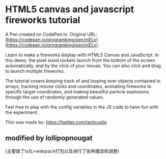 # HTML5 canvas and javascript fireworks tutorial

A Pen created on CodePen.io. Original URL: [https://codepen.io/programking/pen/ejELv](https://codepen.io/programking/pen/ejELv).

Learn to make a fireworks display with HTML5 Canvas and JavaScript. In this demo, the pixel sized rockets launch from the bottom of the screen automatically, and by the click of your mouse. You can also click and drag to launch multiple fireworks.

The tutorial covers keeping track of and looping over objects contained in arrays, tracking mouse clicks and coordinates, animating fireworks to specific target coordinates, and making beautiful particle explosions through the use of randomly generated values.

Feel free to play with the config variables in the JS code to have fun with the experiment.

This was made by: https://twitter.com/jackrugile

## modified by lollipopnougat

(主要做了ts化+webpack打包以及进行了各种魔改和调整)
